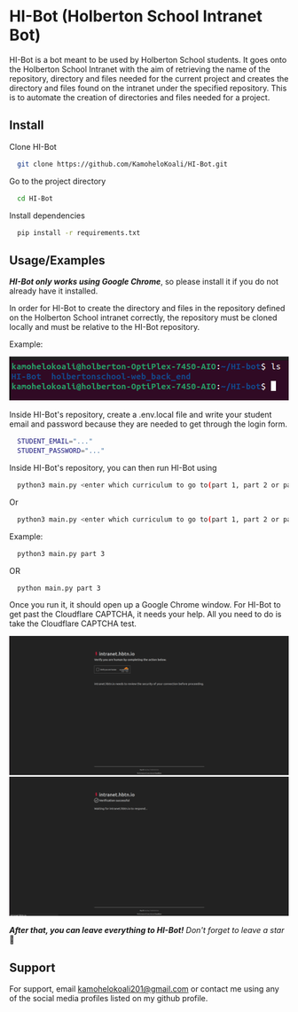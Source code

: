 
# HI-Bot (Holberton School Intranet Bot)

HI-Bot is a bot meant to be used by Holberton School students. It goes onto the Holberton School Intranet with the aim of retrieving the name of the repository, directory and files needed for the current project and creates the directory and files found on the intranet under the specified repository. This is to automate the creation of directories and files needed for a project.


## Install

Clone HI-Bot

```bash
  git clone https://github.com/KamoheloKoali/HI-Bot.git
```

Go to the project directory

```bash
  cd HI-Bot
```

Install dependencies

```bash
  pip install -r requirements.txt
```


## Usage/Examples

<b><i>HI-Bot only works using Google Chrome</i></b>, so please install it if you do not already have it installed.

In order for HI-Bot to create the directory and files in the repository defined on the Holberton School intranet correctly, the repository must be cloned locally and must be relative to the HI-Bot repository.

Example: 

![Example Screenshot](./img/image.png)

Inside HI-Bot's repository, create a .env.local file and write your student email and password because they are needed to get through the login form.

``` bash
  STUDENT_EMAIL="..."
  STUDENT_PASSWORD="..."
```

Inside HI-Bot's repository, you can then run HI-Bot using

``` bash
  python3 main.py <enter which curriculum to go to(part 1, part 2 or part 3 e.t.c)>
```
Or

``` bash
  python3 main.py <enter which curriculum to go to(part 1, part 2 or part 3 e.t.c)> <full path to installation directory for chrome>
```

Example:

``` bash
  python3 main.py part 3
```

OR

``` bash
  python main.py part 3
```

Once you run it, it should open up a Google Chrome window. For HI-Bot to get past the Cloudflare CAPTCHA, it needs your help. All you need to do is take the Cloudflare CAPTCHA test.

![CAPTCHA_test Screenshot](./img/CAPTCHA_test.png)
![CAPTCHA_complete Screenshot](./img/CAPTCHA_complete.png)

<i>
<b>After that, you can leave everything to HI-Bot!</b> Don't forget to leave a star
</i>🙂

## Support

For support, email kamohelokoali201@gmail.com or contact me using any of the social media profiles listed on my github profile.

